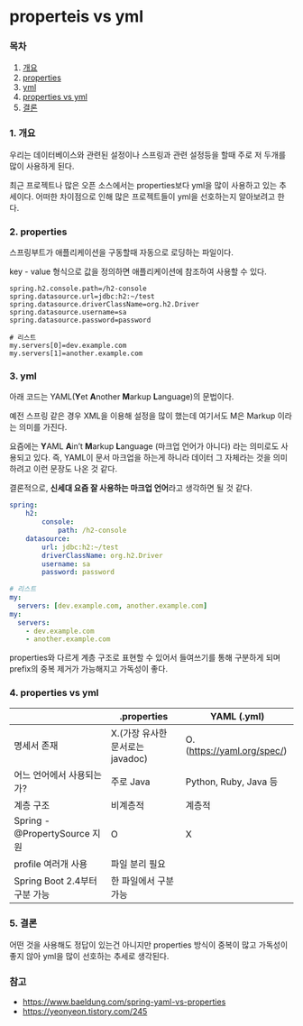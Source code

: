 # properteis vs yml

### 목차

1. [개요](#1-개요)
2. [properties](#2-properties)
3. [yml](#3-yml)
4. [properties vs yml](#4-properties-vs-yml)
5. [결론](#5-결론)

### 1. 개요

우리는 데이터베이스와 관련된 설정이나 스프링과 관련 설정등을 할때 주로 저 두개를 많이 사용하게 된다.

최근 프로젝트나 많은 오픈 소스에서는 properties보다 yml을 많이 사용하고 있는 추세이다. 어떠한 차이점으로 인해 많은 프로젝트들이 yml을 선호하는지 알아보려고 한다.

### 2. properties

스프링부트가 애플리케이션을 구동할때 자동으로 로딩하는 파일이다.

key - value 형식으로 값을 정의하면 애플리케이션에 참조하여 사용할 수 있다.

```properties
spring.h2.console.path=/h2-console
spring.datasource.url=jdbc:h2:~/test
spring.datasource.driverClassName=org.h2.Driver
spring.datasource.username=sa
spring.datasource.password=password

# 리스트
my.servers[0]=dev.example.com
my.servers[1]=another.example.com
```

### 3. yml

아래 코드는 YAML(**Y**et **A**nother **M**arkup **L**anguage)의 문법이다.

예전 스프링 같은 경우 XML을 이용해 설정을 많이 했는데 여기서도 M은 Markup 이라는 의미를 가진다.

요즘에는 **Y**AML **A**in’t **M**arkup **L**anguage (마크업 언어가 아니다) 라는 의미로도 사용되고 있다. 즉, YAML이 문서 마크업을 하는게 하니라 데이터 그 자체라는 것을 의미하려고 이런 문장도 나온 것 같다.

결론적으로, **신세대 요즘 잘 사용하는 마크업 언어**라고 생각하면 될 것 같다.

```yaml
spring:
    h2:
        console:
            path: /h2-console
    datasource:
        url: jdbc:h2:~/test
        driverClassName: org.h2.Driver
        username: sa
        password: password
      
# 리스트
my:
  servers: [dev.example.com, another.example.com]
my:
  servers:
    - dev.example.com
    - another.example.com
```

properties와 다르게 계층 구조로 표현할 수 있어서 들여쓰기를 통해 구분하게 되며 prefix의 중복 제거가 가능해지고 가독성이 좋다.

### 4. properties vs yml

|  | .properties | YAML (.yml) |
| --- | --- | --- |
| 명세서 존재 | X.(가장 유사한 문서로는 javadoc) | O.(https://yaml.org/spec/) |
| 어느 언어에서 사용되는가? | 주로 Java | Python, Ruby, Java 등 |
| 계층 구조 | 비계층적 | 계층적 |
| Spring - @PropertySource 지원 | O | X |
| profile 여러개 사용 | 파일 분리 필요
Spring Boot 2.4부터 구분 가능 | 한 파일에서 구분 가능 |

### 5. 결론

어떤 것을 사용해도 정답이 있는건 아니지만 properties 방식이 중복이 많고 가독성이 좋지 않아 yml을 많이 선호하는 추세로 생각된다.

### 참고

- https://www.baeldung.com/spring-yaml-vs-properties
- https://yeonyeon.tistory.com/245
